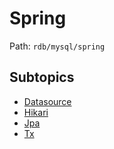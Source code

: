# Spring

Path: `rdb/mysql/spring`

## Subtopics
- [Datasource](./datasource/README.md)
- [Hikari](./hikari/README.md)
- [Jpa](./jpa/README.md)
- [Tx](./tx/README.md)
